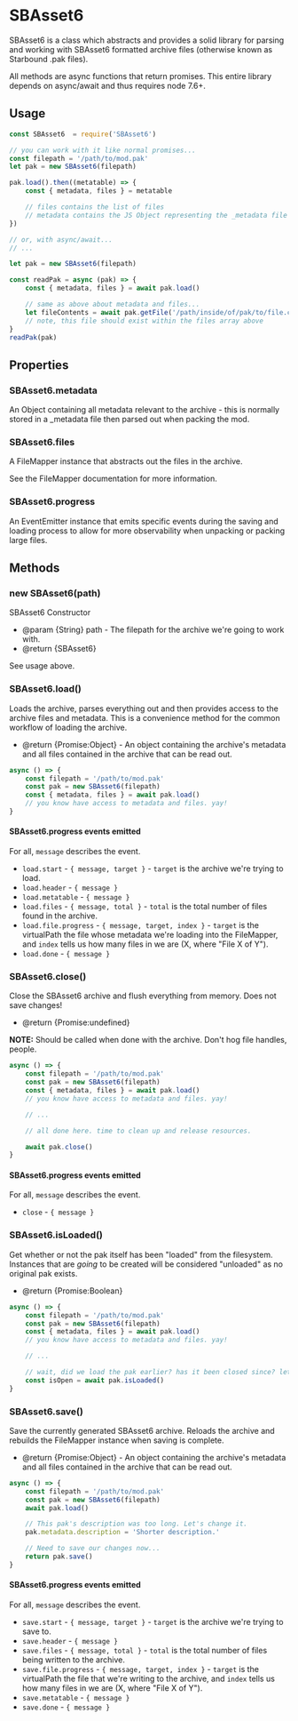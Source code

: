 # SBAsset6

SBAsset6 is a class which abstracts and provides a solid library for parsing and working with SBAsset6 formatted archive files
 (otherwise known as Starbound .pak files).

All methods are async functions that return promises. This entire library depends on async/await and thus requires node 7.6+.

## Usage

``` js
const SBAsset6  = require('SBAsset6')

// you can work with it like normal promises...
const filepath = '/path/to/mod.pak'
let pak = new SBAsset6(filepath)

pak.load().then((metatable) => {
	const { metadata, files } = metatable

	// files contains the list of files
	// metadata contains the JS Object representing the _metadata file contents
})

// or, with async/await...
// ...

let pak = new SBAsset6(filepath)

const readPak = async (pak) => {
	const { metadata, files } = await pak.load()

	// same as above about metadata and files...
	let fileContents = await pak.getFile('/path/inside/of/pak/to/file.config')
	// note, this file should exist within the files array above
}
readPak(pak)
```

## Properties

### SBAsset6.metadata

An Object containing all metadata relevant to the archive - this is normally stored in a \_metadata file then parsed out when packing the mod.

### SBAsset6.files

A FileMapper instance that abstracts out the files in the archive.

See the FileMapper documentation for more information.

### SBAsset6.progress

An EventEmitter instance that emits specific events during the saving and loading process to allow for more observability when unpacking or packing large files.

## Methods

### new SBAsset6(path)

SBAsset6 Constructor

* @param  {String} path - The filepath for the archive we're going to work with.
* @return {SBAsset6}

See usage above.

### SBAsset6.load()

Loads the archive, parses everything out and then provides access to the archive files and metadata.
This is a convenience method for the common workflow of loading the archive.

* @return {Promise:Object} - An object containing the archive's metadata and all files contained in the archive that can be read out.

``` js
async () => {
	const filepath = '/path/to/mod.pak'
	const pak = new SBAsset6(filepath)
	const { metadata, files } = await pak.load()
	// you know have access to metadata and files. yay!
}
```

#### SBAsset6.progress events emitted

For all, `message` describes the event.

* `load.start` - `{ message, target }` - `target` is the archive we're trying to load.
* `load.header` - `{ message }`
* `load.metatable` - `{ message }`
* `load.files` - `{ message, total }` - `total` is the total number of files found in the archive.
* `load.file.progress` - `{ message, target, index }` - `target` is the virtualPath the file whose metadata we're loading into the FileMapper,
and `index` tells us how many files in we are (X, where "File X of Y").
* `load.done` - `{ message }`

### SBAsset6.close()

Close the SBAsset6 archive and flush everything from memory.
Does not save changes!

* @return {Promise:undefined}

**NOTE:** Should be called when done with the archive.  Don't hog file handles, people.

``` js
async () => {
	const filepath = '/path/to/mod.pak'
	const pak = new SBAsset6(filepath)
	const { metadata, files } = await pak.load()
	// you know have access to metadata and files. yay!

	// ...

	// all done here. time to clean up and release resources.

	await pak.close()
}
```

#### SBAsset6.progress events emitted

For all, `message` describes the event.

* `close` - `{ message }`

### SBAsset6.isLoaded()

Get whether or not the pak itself has been "loaded" from the filesystem.
Instances that are *going* to be created will be considered "unloaded" as no original pak exists.

* @return {Promise:Boolean}

``` js
async () => {
	const filepath = '/path/to/mod.pak'
	const pak = new SBAsset6(filepath)
	const { metadata, files } = await pak.load()
	// you know have access to metadata and files. yay!

	// ...

	// wait, did we load the pak earlier? has it been closed since? let's check...
	const isOpen = await pak.isLoaded()
}
```

### SBAsset6.save()

Save the currently generated SBAsset6 archive.
Reloads the archive and rebuilds the FileMapper instance when saving is complete.

* @return {Promise:Object} - An object containing the archive's metadata and all files contained in the archive that can be read out.

``` js
async () => {
	const filepath = '/path/to/mod.pak'
	const pak = new SBAsset6(filepath)
	await pak.load()

	// This pak's description was too long. Let's change it.
	pak.metadata.description = 'Shorter description.'

	// Need to save our changes now...
	return pak.save()
}
```

#### SBAsset6.progress events emitted

For all, `message` describes the event.

* `save.start` - `{ message, target }` - `target` is the archive we're trying to save to.
* `save.header` - `{ message }`
* `save.files` - `{ message, total }` - `total` is the total number of files being written to the archive.
* `save.file.progress` - `{ message, target, index }` - `target` is the virtualPath the file that we're writing to the archive,
and `index` tells us how many files in we are (X, where "File X of Y").
* `save.metatable` - `{ message }`
* `save.done` - `{ message }`
